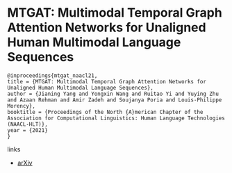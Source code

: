 # MTGAT: Multimodal Temporal Graph Attention Networks for Unaligned Human Multimodal Language Sequences

```
@inproceedings{mtgat_naacl21,
title = {MTGAT: Multimodal Temporal Graph Attention Networks for Unaligned Human Multimodal Language Sequences},
author = {Jianing Yang and Yongxin Wang and Ruitao Yi and Yuying Zhu and Azaan Rehman and Amir Zadeh and Soujanya Poria and Louis-Philippe Morency},
booktitle = {Proceedings of the North {A}merican Chapter of the Association for Computational Linguistics: Human Language Technologies (NAACL-HLT)},
year = {2021}
}
```

links
- [arXiv](https://arxiv.org/abs/2010.11985)
